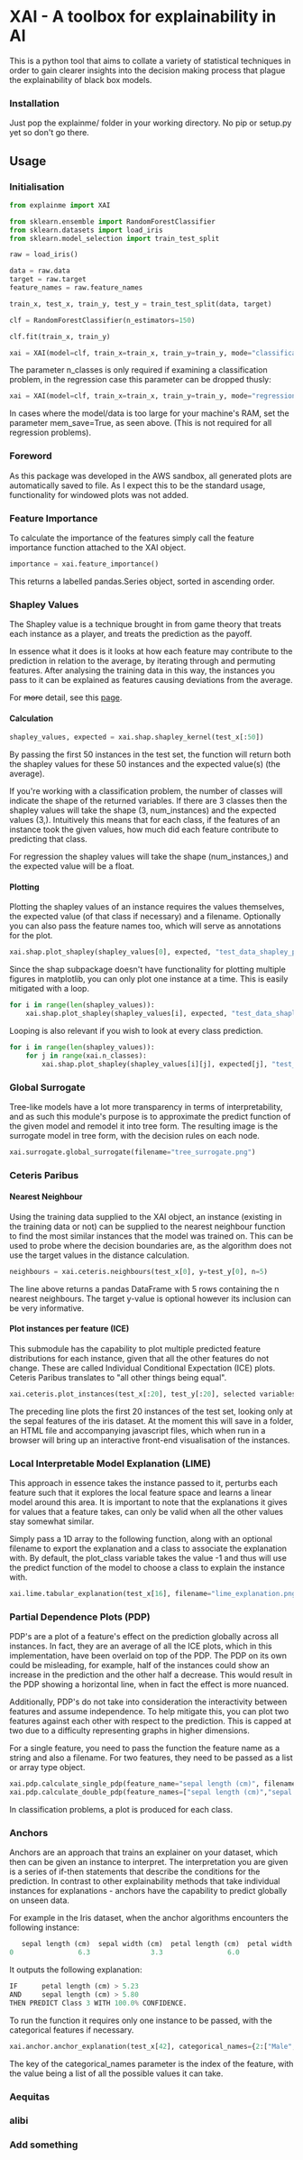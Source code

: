 # XAI - A toolbox for explainability in AI

This is a python tool that aims to collate a variety of statistical techniques in order to gain clearer insights into the decision making process that plague the explainability of black box models.

### Installation

Just pop the explainme/ folder in your working directory. No pip or setup.py yet so don't go there.

## Usage

### Initialisation

```python
from explainme import XAI

from sklearn.ensemble import RandomForestClassifier
from sklearn.datasets import load_iris
from sklearn.model_selection import train_test_split

raw = load_iris()

data = raw.data
target = raw.target
feature_names = raw.feature_names

train_x, test_x, train_y, test_y = train_test_split(data, target)

clf = RandomForestClassifier(n_estimators=150)

clf.fit(train_x, train_y)

xai = XAI(model=clf, train_x=train_x, train_y=train_y, mode="classification", features=feature_names, n_classes=3)
```
The parameter n_classes is only required if examining a classification problem, in the regression case this parameter can be dropped thusly:

```python
xai = XAI(model=clf, train_x=train_x, train_y=train_y, mode="regression", features=feature_names, mem_save=True)
```

In cases where the model/data is too large for your machine's RAM, set the parameter mem_save=True, as seen above. (This is not required for all regression problems).

### Foreword

As this package was developed in the AWS sandbox, all generated plots are automatically saved to file. As I expect this to be the standard usage,
functionality for windowed plots was not added.

### Feature Importance

To calculate the importance of the features simply call the feature importance function attached to the XAI object.

```python
importance = xai.feature_importance()
```

This returns a labelled pandas.Series object, sorted in ascending order.

### Shapley Values

The Shapley value is a technique brought in from game theory that treats each instance as a player, and treats the prediction as the payoff.

In essence what it does is it looks at how each feature may contribute to the prediction in relation to the average, by iterating through and permuting
features. After analysing the training data in this way, the instances you pass to it can be explained as features causing deviations from the average.

For ~~more~~ detail, see this [page](https://christophm.github.io/interpretable-ml-book/shapley.html).

#### Calculation

```python
shapley_values, expected = xai.shap.shapley_kernel(test_x[:50])
```

By passing the first 50 instances in the test set, the function will return both the shapley values for these 50 instances and the 
expected value(s) (the average).

If you're working with a classification problem, the number of classes will indicate the shape of the returned variables. If there are 3 classes
then the shapley values will take the shape (3, num_instances) and the expected values (3,). Intuitively this means that for each class,
if the features of an instance took the given values, how much did each feature contribute to predicting that class.

For regression the shapley values will take the shape (num_instances,) and the expected value will be a float.

#### Plotting

Plotting the shapley values of an instance requires the values themselves, the expected value (of that class if necessary) and a filename. Optionally
you can also pass the feature names too, which will serve as annotations for the plot.

```python
xai.shap.plot_shapley(shapley_values[0], expected, "test_data_shapley_plot.png", feature_names)
```

Since the shap subpackage doesn't have functionality for plotting multiple figures in matplotlib, you can only plot one instance at a time.
This is easily mitigated with a loop.

```python
for i in range(len(shapley_values)):
    xai.shap.plot_shapley(shapley_values[i], expected, "test_data_shapley_plot{0}.png".format(i), feature_names)
```

Looping is also relevant if you wish to look at every class prediction.

```python
for i in range(len(shapley_values)):
    for j in range(xai.n_classes):
        xai.shap.plot_shapley(shapley_values[i][j], expected[j], "test_data_shapley_plot{0}_class{1}.png".format(i,j), feature_names)
```

### Global Surrogate

Tree-like models have a lot more transparency in terms of interpretability, and as such this module's purpose is to approximate the predict function of the given model
and remodel it into tree form. The resulting image is the surrogate model in tree form, with the decision rules on each node.

```python
xai.surrogate.global_surrogate(filename="tree_surrogate.png")
```


### Ceteris Paribus

#### Nearest Neighbour

Using the training data supplied to the XAI object, an instance (existing in the training data or not) can be supplied to the nearest neighbour function
to find the most similar instances that the model was trained on. This can be used to probe where the decision boundaries are, as the algorithm does
not use the target values in the distance calculation.

```python
neighbours = xai.ceteris.neighbours(test_x[0], y=test_y[0], n=5)
```

The line above returns a pandas DataFrame with 5 rows containing the n nearest neighbours. The target y-value is optional however its
inclusion can be very informative.

#### Plot instances per feature (ICE)

This submodule has the capability to plot multiple predicted feature distributions for each instance, given that all the other features do not change. 
These are called Individual Conditional Expectation (ICE) plots. Ceteris Paribus translates to "all other things being equal".

```python
xai.ceteris.plot_instances(test_x[:20], test_y[:20], selected variables=["sepal length (cm)", "sepal width (cm)"])
```

The preceding line plots the first 20 instances of the test set, looking only at the sepal features of the iris dataset. At the moment this will save in a folder, an HTML file and accompanying 
javascript files, which when run in a browser will bring up an interactive front-end visualisation of the instances.


### Local Interpretable Model Explanation (LIME)

This approach in essence takes the instance passed to it, perturbs each feature such that it explores the local feature space
and learns a linear model around this area. It is important to note that the explanations it gives for values that a feature takes, can only be valid when all the other values stay somewhat similar.

Simply pass a 1D array to the following function, along with an optional filename to export the explanation and a class to associate the explanation with. By default, the plot_class variable
takes the value -1 and thus will use the predict function of the model to choose a class to explain the instance with.

```python
xai.lime.tabular_explanation(test_x[16], filename="lime_explanation.png")
```

### Partial Dependence Plots (PDP)

PDP's are a plot of a feature's effect on the prediction globally across all instances. In fact, they are an average of all the ICE plots, which in this implementation, have been overlaid on
top of the PDP. The PDP on its own could be misleading, for example, half of the instances could show an increase in the prediction and the other half a decrease.
This would result in the PDP showing a horizontal line, when in fact the effect is more nuanced.

Additionally, PDP's do not take into consideration the interactivity between features and assume independence. To help mitigate this, you can plot two features
against each other with respect to the prediction. This is capped at two due to a difficulty representing graphs in higher dimensions.

For a single feature, you need to pass the function the feature name as a string and also a filename. For two features, they need to be passed as a list or array type object.

```python
xai.pdp.calculate_single_pdp(feature_name="sepal length (cm)", filename="sepal_length_pdp.png")
xai.pdp.calculate_double_pdp(feature_names=["sepal length (cm)","sepal width (cm)"], filename="sepal_features_pdp.png")
```

In classification problems, a plot is produced for each class.

### Anchors

Anchors are an approach that trains an explainer on your dataset, which then can be given an instance to interpret. The interpretation 
you are given is a series of if-then statements that describe the conditions for the prediction. In contrast to other explainability methods that take
individual instances for explanations - anchors have the capability to predict globally on unseen data.

For example in the Iris dataset, when the anchor algorithms encounters the following instance:

```python
   sepal length (cm)  sepal width (cm)  petal length (cm)  petal width (cm)
0                6.3               3.3                6.0               2.5
```

It outputs the following explanation:

```python
IF      petal length (cm) > 5.23
AND     sepal length (cm) > 5.80
THEN PREDICT Class 3 WITH 100.0% CONFIDENCE.
```

To run the function it requires only one instance to be passed, with the categorical features if necessary.

```python
xai.anchor.anchor_explanation(test_x[42], categorical_names={2:["Male","Female"]})
```

The key of the categorical_names parameter is the index of the feature, with the value being a list of all the possible values it can take.

### Aequitas

### alibi

### Add something

